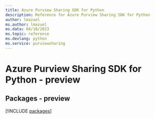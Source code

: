 ```yaml
---
title: Azure Purview Sharing SDK for Python
description: Reference for Azure Purview Sharing SDK for Python
author: lmazuel
ms.author: lmazuel
ms.data: 04/18/2023
ms.topic: reference
ms.devlang: python
ms.service: purviewsharing
---
```

# Azure Purview Sharing SDK for Python - preview
## Packages - preview
[!INCLUDE [packages](purview-sharing-index.md)]